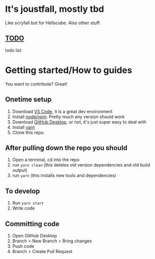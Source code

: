 # It's joustfall, mostly tbd
Like scryfall but for Hellscube. Also other stuff.




## [TODO](./TODO.md)
todo list

# Getting started/How to guides
You want to contribute? Great!

## Onetime setup
1. Download [VS Code](https://code.visualstudio.com/download), it is a great dev environment
2. Install [node/npm](https://docs.npmjs.com/downloading-and-installing-node-js-and-npm). Pretty much any version should work
3. Download [GitHub Desktop](https://desktop.github.com/), or not, it's just super easy to deal with
4. Install [yarn](https://classic.yarnpkg.com/lang/en/docs/install/#mac-stable)
5. Clone this repo. 

## After pulling down the repo you should
1. Open a terminal, cd into the repo
2. run `yarn clean` (this deletes old version dependencies and old build output)
3. run `yarn` (this installs new tools and dependencies)


## To develop
1. Run `yarn start`
2. Write code




## Committing code
1. Open GitHub Desktop
2. Branch > New Branch > Bring changes
3. Push code
4. Branch > Create Pull Request


